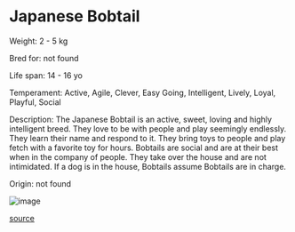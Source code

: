 # Japanese Bobtail

Weight: 2 - 5 kg

Bred for: not found 

Life span: 14 - 16 yo

Temperament: Active, Agile, Clever, Easy Going, Intelligent, Lively, Loyal, Playful, Social

Description: The Japanese Bobtail is an active, sweet, loving and highly intelligent breed. They love to be with people and play seemingly endlessly. They learn their name and respond to it. They bring toys to people and play fetch with a favorite toy for hours. Bobtails are social and are at their best when in the company of people. They take over the house and are not intimidated. If a dog is in the house, Bobtails assume Bobtails are in charge.

Origin: not found

![image](https://cdn2.thecatapi.com/images/-tm9-znzl.jpg)

[source](https://api.thecatapi.com/v1/breeds/jbob)
